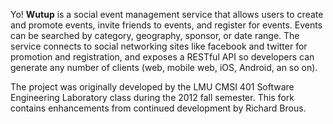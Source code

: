 Yo! **Wutup** is a social event management service that allows users to create and promote events,
invite friends to events, and register for events.  Events can be searched by category, geography, 
sponsor, or date range.  The service connects to social networking sites like facebook and twitter
for promotion and registration, and exposes a RESTful API so developers can generate any number 
of clients (web, mobile web, iOS, Android, an so on).

The project was originally developed by the LMU CMSI 401 Software Engineering Laboratory class during
the 2012 fall semester. This fork contains enhancements from continued development by Richard Brous.
